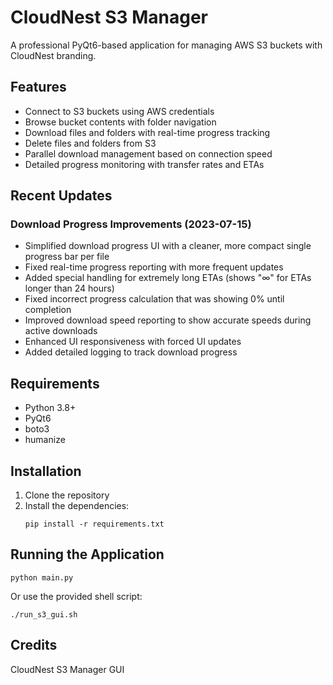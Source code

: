 # CloudNest S3 Manager

A professional PyQt6-based application for managing AWS S3 buckets with CloudNest branding.

## Features

- Connect to S3 buckets using AWS credentials
- Browse bucket contents with folder navigation
- Download files and folders with real-time progress tracking
- Delete files and folders from S3
- Parallel download management based on connection speed
- Detailed progress monitoring with transfer rates and ETAs

## Recent Updates

### Download Progress Improvements (2023-07-15)

- Simplified download progress UI with a cleaner, more compact single progress bar per file
- Fixed real-time progress reporting with more frequent updates
- Added special handling for extremely long ETAs (shows "∞" for ETAs longer than 24 hours)
- Fixed incorrect progress calculation that was showing 0% until completion
- Improved download speed reporting to show accurate speeds during active downloads
- Enhanced UI responsiveness with forced UI updates
- Added detailed logging to track download progress

## Requirements

- Python 3.8+
- PyQt6
- boto3
- humanize

## Installation

1. Clone the repository
2. Install the dependencies:
   ```
   pip install -r requirements.txt
   ```

## Running the Application

```
python main.py
```

Or use the provided shell script:

```
./run_s3_gui.sh
```

## Credits

CloudNest S3 Manager GUI 
